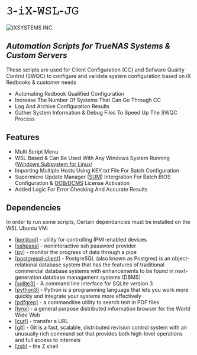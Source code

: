 # 𝟹-𝚒𝚇-𝚆𝚂𝙻-𝙹𝙶

![IXSYSTEMS INC.](https://raw.githubusercontent.com/3eyedgod/3-iX-WSL-JG/main/IMAGES/iX_Logo.png)

## _Automation Scripts for TrueNAS Systems & Custom Servers_

These scripts are used for Client Configuration (CC) and Sofware Quality Control (SWQC) to configure and validate system configuration based on iX Redbooks & customer needs

- Automating Redbook Qualified Configuration
- Increase The Number Of Systems That Can Go Through CC
- Log And Archive Configuration Results
- Gather System Information & Debug Files To Speed Up The SWQC Process

## Features

- Multi Script Menu
- WSL Based & Can Be Used With Any Windows System Running ([Windows Subsystem for Linux](https://learn.microsoft.com/en-us/windows/wsl/about))
- Importing Multiple Hosts Using KEY.txt File For Batch Configuration
- Supermicro Update Manager ([SUM](https://www.supermicro.com/en/solutions/management-software/supermicro-update-manager)) Intergration For Batch BIOS Configuration & [OOB/DCMS](https://store.supermicro.com/us_en/software/software-license-key-activation-usage) License Activation
- Added Logic For Error Checking And Accurate Results

## Dependencies

In order to run some scripts, Certain dependancies must be installed on the WSL Ubuntu VM:

- [[ipmitool]](https://linux.die.net/man/1/ipmitool) - utility for controlling IPMI-enabled devices
- [[sshpass]](https://linux.die.net/man/1/sshpass) - noninteractive ssh password provider
- [[pv]](https://linux.die.net/man/1/pv) - monitor the progress of data through a pipe
- [[postgresql-client]](https://ubuntu.com/server/docs/databases-postgresql) - PostgreSQL (also known as Postgres) is an object-relational database system that has the features of traditional commercial database systems with enhancements to be found in next-generation database management systems (DBMS)
- [[sqlite3]](https://linux.die.net/man/1/sqlite3) - A command line interface for SQLite version 3
- [[python3]](https://www.python.org/downloads/) - Python is a programming language that lets you work more quickly and integrate your systems more effectively
- [[pdfgrep]](https://pdfgrep.org/) - a commandline utility to search text in PDF files
- [[lynx]](https://linux.die.net/man/1/lynx) - a general purpose distributed information browser for the World Wide Web
- [[curl]](https://linux.die.net/man/1/curl) - transfer a URL
- [[git]](https://linux.die.net/man/1/git) - Git is a fast, scalable, distributed revision control system with an unusually rich command set that provides both high-level operations and full access to internals
- [[zsh]](https://linux.die.net/man/1/zsh) - the Z shell

